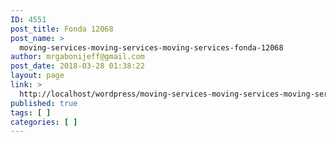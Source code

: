 ```yaml
---
ID: 4551
post_title: Fonda 12068
post_name: >
  moving-services-moving-services-moving-services-fonda-12068
author: mrgabonijeff@gmail.com
post_date: 2018-03-28 01:38:22
layout: page
link: >
  http://localhost/wordpress/moving-services-moving-services-moving-services-fonda-12068/
published: true
tags: [ ]
categories: [ ]
---
```

